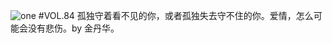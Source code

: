 ![one](http://image.wufazhuce.com/FvRNPi2v8WScSvuaJsf19Rxi6LDn)
#VOL.84
孤独守着看不见的你，或者孤独失去守不住的你。爱情，怎么可能会没有悲伤。by 金丹华。